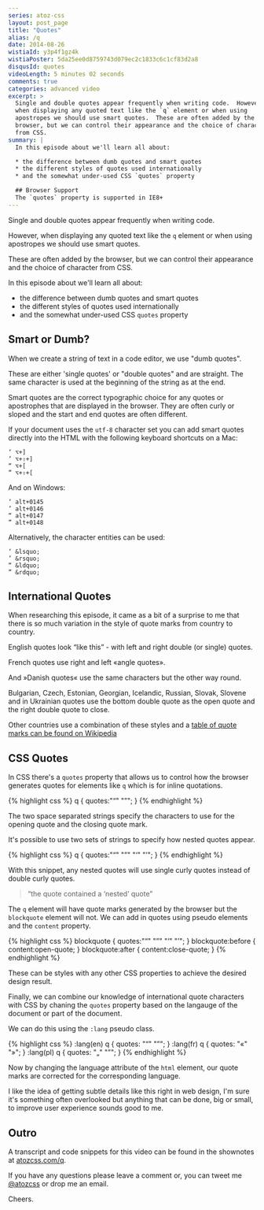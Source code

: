 ```yaml
---
series: atoz-css
layout: post_page
title: "Quotes"
alias: /q
date: 2014-08-26
wistiaId: y3p4f1gz4k
wistiaPoster: 5da25ee0d8759743d079ec2c1833c6c1cf83d2a8
disqusId: quotes
videoLength: 5 minutes 02 seconds
comments: true
categories: advanced video
excerpt: >
  Single and double quotes appear frequently when writing code.  However,
  when displaying any quoted text like the `q` element or when using
  apostropes we should use smart quotes.  These are often added by the
  browser, but we can control their appearance and the choice of character
  from CSS.
summary: |
  In this episode about we'll learn all about: 

  * the difference between dumb quotes and smart quotes
  * the different styles of quotes used internationally
  * and the somewhat under-used CSS `quotes` property

  ## Browser Support
  The `quotes` property is supported in IE8+
---
```


Single and double quotes appear frequently when writing code.

However, when displaying any quoted text like the `q` element or when
using apostropes we should use smart quotes.

These are often added by the browser, but we can control their
appearance and the choice of character from CSS.

In this episode about we'll learn all about: 

* the difference between dumb quotes and smart quotes
* the different styles of quotes used internationally
* and the somewhat under-used CSS `quotes` property

## Smart or Dumb?

When we create a string of text in a code editor, we use "dumb quotes".

These are either 'single quotes' or "double quotes" and are straight.
The same character is used at the beginning of the string as at the end.

Smart quotes are the correct typographic choice for any quotes or
apostrophes that are displayed in the browser. They are often curly or
sloped and the start and end quotes are often different.

If your document uses the `utf-8` character set you can add smart quotes
directly into the HTML with the following keyboard shortcuts on a Mac:

	‘ ⌥+]
	’ ⌥+⇧+]
	“ ⌥+[
	” ⌥+⇧+[

And on Windows:

	‘ alt+0145
	’ alt+0146
	“ alt+0147
	” alt+0148

Alternatively, the character entities can be used:

	‘ &lsquo;
	’ &rsquo;
	“ &ldquo;
	” &rdquo;

## International Quotes

When researching this episode, it came as a bit of a surprise to me that
there is so much variation in the style of quote marks from country to
country.

English quotes look “like this” - with left and right double (or single)
quotes.

French quotes use right and left «angle quotes».

And »Danish quotes« use the same characters but the other way round.

Bulgarian, Czech, Estonian, Georgian, Icelandic, Russian, Slovak,
Slovene and in Ukrainian quotes use the bottom double quote as the open
quote and the right double quote to close.

Other countries use a combination of these styles and a [table of quote
marks can be found on
Wikipedia](http://en.wikipedia.org/wiki/International_variation_in_quotation_marks)

## CSS Quotes

In CSS there's a `quotes` property that allows us to control how the
browser generates quotes for elements like `q` which is for inline
quotations.

{% highlight css %}
q {
	quotes:"“" "”";
}
{% endhighlight %}

The two space separated strings specify the characters to use for the
opening quote and the closing quote mark.

It's possible to use two sets of strings to specify how nested quotes
appear.

{% highlight css %}
q {
	quotes:"“" "”" "‘" "’";
}
{% endhighlight %}

With this snippet, any nested quotes will use single curly quotes
instead of double curly quotes.

> “the quote contained a ‘nested’ quote”

The `q` element will have quote marks generated by the browser but the
`blockquote` element will not. We can add in quotes using pseudo
elements and the `content` property.

{% highlight css %}
blockquote { quotes:"“" "”" "‘" "’"; }
blockquote:before { content:open-quote; }
blockquote:after {  content:close-quote; }
{% endhighlight %}

These can be styles with any other CSS properties to achieve the desired
design result.

Finally, we can combine our knowledge of international quote characters
with CSS by chaning the `quotes` property based on the langauge of the
document or part of the document.

We can do this using the `:lang` pseudo class.

{% highlight css %}
:lang(en) q { quotes: "“" "”"; }
:lang(fr) q { quotes: "«" "»"; }
:lang(pl) q { quotes: "„" "”"; }
{% endhighlight %}

Now by changing the language attribute of the `html` element, our quote
marks are corrected for the corresponding language.

I like the idea of getting subtle details like this right in web design,
I'm sure it's something often overlooked but anything that can be done,
big or small, to improve user experience sounds good to me.


## Outro

A transcript and code snippets for this video can be found in the
shownotes at [atozcss.com/q](http://www.atozcss.com/q).

If you have any questions please leave a comment or, you can tweet me
[@atozcss](http://www.twitter.com/atozcss) or drop me an
email.

Cheers.
